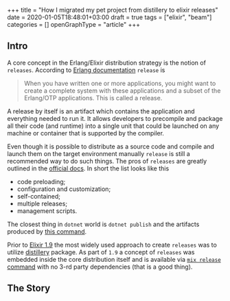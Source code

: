+++
title = "How I migrated my pet project from distillery to elixir releases"
date = 2020-01-05T18:48:01+03:00
draft = true
tags = ["elixir", "beam"]
categories = []
openGraphType = "article"
+++

## Intro

A core concept in the Erlang/Elixir distribution strategy is the notion of `releases`. According to [Erlang documentation](http://erlang.org/doc/design_principles/release_structure.html) `release` is

> When you have written one or more applications, you might want to create a complete system with these applications and a subset of the Erlang/OTP applications. This is called a release.

A release by itself is an artifact which contains the application and everything needed to run it. It allows developers to precompile and package all their code (and runtime) into a single unit that could be launched on any machine or container that is supported by the compiler.

Even though it is possible to distribute as a source code and compile and launch them on the target environment manually `release` is still a recommended way to do such things. The pros of `releases` are greatly outlined in the [official docs](https://hexdocs.pm/mix/master/Mix.Tasks.Release.html?#module-why-releases). In short the list looks like this

- code preloading;
- configuration and customization;
- self-contained;
- multiple releases;
- management scripts.

The closest thing in `dotnet` world is `dotnet publish` and the artifacts produced by [this command](https://docs.microsoft.com/en-us/dotnet/core/deploying/deploy-with-cli).

Prior to [Elixir 1.9](https://elixir-lang.org/blog/2019/06/24/elixir-v1-9-0-released/) the most widely used approach to create `releases` was to utilize [distillery](https://hexdocs.pm/distillery/home.html) package. As part of `1.9` a concept of `releases` was embedded inside the core distribution itself and is available via [`mix release` command](https://hexdocs.pm/mix/master/Mix.Tasks.Release.html) with no 3-rd party dependencies (that is a good thing).

## The Story
